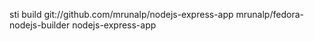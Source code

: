 sti build git://github.com/mrunalp/nodejs-express-app mrunalp/fedora-nodejs-builder nodejs-express-app
